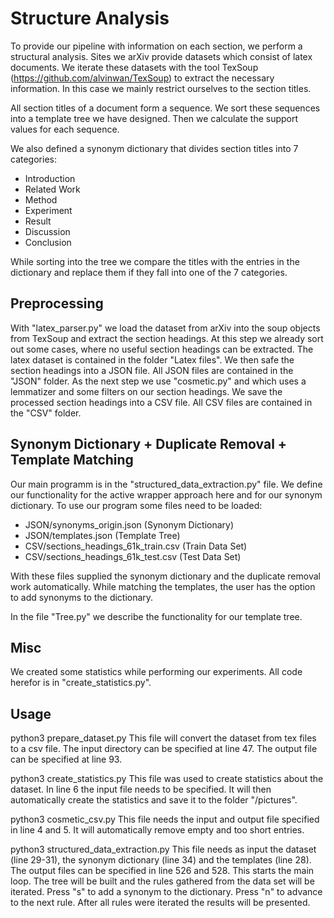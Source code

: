 # Structure Analysis

To provide our pipeline with information on each section, we perform a structural analysis. 
Sites we arXiv provide datasets which consist of latex documents. 
We iterate these datasets with the tool TexSoup (https://github.com/alvinwan/TexSoup)  to extract the necessary information.
In this case we mainly restrict ourselves to the section titles. 

All section titles of a document form a sequence. 
We sort these sequences into a template tree we have designed.
Then we calculate the support values for each sequence.

We also defined a synonym dictionary that divides section titles into 7 categories:
- Introduction
- Related Work
- Method
- Experiment
- Result
- Discussion
- Conclusion

While sorting into the tree we compare the titles with the entries in the dictionary and replace them if they fall into one of the 7 categories. 

## Preprocessing

With "latex_parser.py" we load the dataset from arXiv into the soup objects from TexSoup and extract the section headings. At this step we already sort out some cases, where no useful section headings can be extracted. 
The latex dataset is contained in the folder "Latex files".
We then safe the section headings into a JSON file. All JSON files are contained in the "JSON" folder.
As the next step we use "cosmetic.py" and which uses a lemmatizer and some filters on our section headings.
We save the processed section headings into a CSV file. All CSV files are contained in the "CSV" folder.

## Synonym Dictionary + Duplicate Removal + Template Matching

Our main programm is in the "structured_data_extraction.py" file. We define our functionality for the active wrapper approach here and for our synonym dictionary. To use our program some files need to be loaded:
- JSON/synonyms_origin.json (Synonym Dictionary)
- JSON/templates.json (Template Tree)
- CSV/sections_headings_61k_train.csv (Train Data Set)
- CSV/sections_headings_61k_test.csv (Test Data Set)

With these files supplied the synonym dictionary and the duplicate removal work automatically. 
While matching the templates, the user has the option to add synonyms to the dictionary. 

In the file "Tree.py" we describe the functionality for our template tree. 

## Misc

We created some statistics while performing our experiments. All code herefor is in "create_statistics.py".

## Usage
python3 prepare_dataset.py
This file will convert the dataset from tex files to a csv file. 
The input directory can be specified at line 47.
The output file can be specified at line 93.

python3 create_statistics.py
This file was used to create statistics about the dataset.
In line 6 the input file needs to be specified. 
It will then automatically create the statistics and save it to the folder "/pictures".

python3 cosmetic_csv.py
This file needs the input and output file specified in line 4 and 5.
It will automatically remove empty and too short entries. 

python3 structured_data_extraction.py
This file needs as input the dataset (line 29-31), the synonym dictionary (line 34) and the templates (line 28).
The output files can be specified in line 526 and 528.
This starts the main loop. The tree will be built and the rules gathered from the data set will be iterated. 
Press "s" to add a synonym to the dictionary.
Press "n" to advance to the next rule. 
After all rules were iterated the results will be presented.
